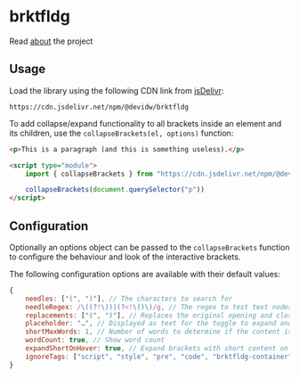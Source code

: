 # brktfldg

Read [about](https://brktfldg.netlify.app) the project

## Usage

Load the library using the following CDN link from [jsDelivr](https://www.jsdelivr.com/):

```
https://cdn.jsdelivr.net/npm/@devidw/brktfldg
```

To add collapse/expand functionality to all brackets inside an element and its children, use the `collapseBrackets(el, options)` function:

```html
<p>This is a paragraph (and this is something useless).</p>

<script type="module">
    import { collapseBrackets } from "https://cdn.jsdelivr.net/npm/@devidw/brktfldg"

    collapseBrackets(document.querySelector("p"))
</script>
```

## Configuration

Optionally an options object can be passed to the `collapseBrackets` function to configure the behaviour and look of the interactive brackets.

The following configuration options are available with their default values:

```js
{
    needles: ["(", ")"], // The characters to search for
    needleRegex: /\((?!\))|(?<!\()\)/g, // The regex to test text nodes for
    replacements: ["(", ")"], // Replaces the original opening and closing bracket characters with the given ones
    placeholder: "…", // Displayed as text for the toggle to expand and collapse the content
    shortMaxWords: 1, // Number of words to determine if the content is short, quick expanding is possible on short conent when enabled and the word count is not displayed on short content
    wordCount: true, // Show word count
    expandShortOnHover: true, // Expand brackets with short content on hover
    ignoreTags: ["script", "style", "pre", "code", "brktfldg-container"], // Ignore these tags
}
```

<!--
<br>
<br>

<p align=center>
<a href="https://www.producthunt.com/posts/brktfldg-bracket-folding?utm_source=badge-featured&utm_medium=badge&utm_souce=badge-brktfldg&#0045;bracket&#0045;folding" target="_blank"><img src="https://api.producthunt.com/widgets/embed-image/v1/featured.svg?post_id=353553&theme=dark" alt="brktfldg&#0032;&#0183;&#0032;Bracket&#0032;Folding - Get&#0032;rid&#0032;of&#0032;all&#0032;these&#0032;brackets&#0058;&#0032;Read&#0032;less&#0044;&#0032;understand&#0032;more&#0046; | Product Hunt" style="width: 250px; height: 54px;" width="250" height="54" /></a>
</p>
-->
